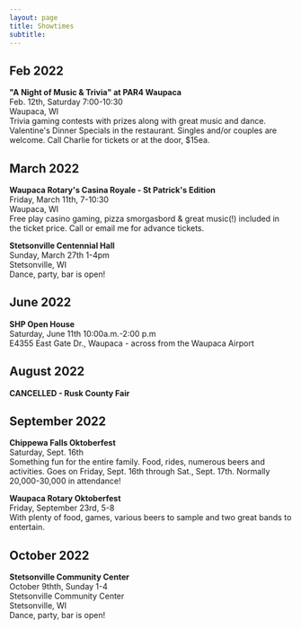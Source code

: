 ```yaml
---
layout: page
title: Showtimes
subtitle: 
---
```


## Feb 2022
**"A Night of Music & Trivia" at PAR4 Waupaca**  
Feb. 12th, Saturday 7:00-10:30   
Waupaca, WI   
Trivia gaming contests with prizes along with great music and dance. Valentine's Dinner Specials in the restaurant. Singles and/or couples are welcome. Call Charlie for tickets or at the door, $15ea.   

## March 2022
**Waupaca Rotary's Casina Royale - St Patrick's Edition**  
Friday, March 11th, 7-10:30   
Waupaca, WI   
Free play casino gaming, pizza smorgasbord & great music(!) included in the ticket price. Call or email me for advance tickets. 

**Stetsonville Centennial Hall**  
Sunday, March 27th 1-4pm  
Stetsonville, WI  
Dance, party, bar is open!  

## June 2022  
**SHP Open House**    
Saturday, June 11th 10:00a.m.-2:00 p.m   
E4355 East Gate Dr., Waupaca - across from the Waupaca Airport   

## August 2022
**CANCELLED - Rusk County Fair**    

## September 2022

**Chippewa Falls Oktoberfest**     
Saturday, Sept. 16th   
Something fun for the entire family. Food, rides, numerous beers and activities. Goes on Friday, Sept. 16th through Sat., Sept. 17th.  Normally 20,000-30,000 in attendance!

**Waupaca Rotary Oktoberfest**   
Friday, September 23rd, 5-8  
With plenty of food, games, various beers to sample and two great bands to entertain. 

## October 2022

**Stetsonville Community Center**  
October 9thth, Sunday  1-4   
Stetsonville Community Center     
Stetsonville, WI  
Dance, party, bar is open!  




